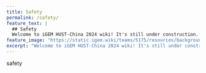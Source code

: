 ```yaml
---
title: Safety
permalink: /safety/
feature_text: |
  ## Safety
  Welcome to iGEM HUST-China 2024 wiki! It's still under construction. Please stay tuned for more information.
feature_image: "https://static.igem.wiki/teams/5175/resources/background/bg-safety.jpg"
excerpt: "Welcome to iGEM HUST-China 2024 wiki! It's still under construction. Please stay tuned for more information."
---
```


safety
